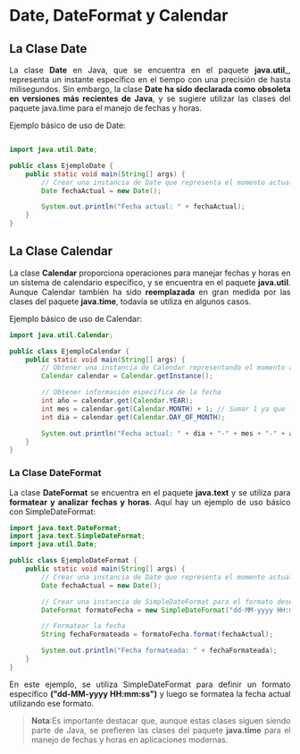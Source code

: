 <div align="justify">

# Date, DateFormat y Calendar

## La Clase Date

La clase __Date__ en Java, que se encuentra en el paquete __java.util___, representa un instante específico en el tiempo con una precisión de hasta milisegundos. Sin embargo, la clase __Date ha sido declarada como obsoleta en versiones más recientes de Java__, y se sugiere utilizar las clases del paquete java.time para el manejo de fechas y horas.

Ejemplo básico de uso de Date:

```java

import java.util.Date;

public class EjemploDate {
    public static void main(String[] args) {
        // Crear una instancia de Date que representa el momento actual
        Date fechaActual = new Date();

        System.out.println("Fecha actual: " + fechaActual);
    }
}
```

## La Clase Calendar 

La clase __Calendar__ proporciona operaciones para manejar fechas y horas en un sistema de calendario específico, y se encuentra en el paquete __java.util__. Aunque Calendar también ha sido __reemplazada__ en gran medida por las clases del paquete __java.time__, todavía se utiliza en algunos casos.

Ejemplo básico de uso de Calendar:

```java
import java.util.Calendar;

public class EjemploCalendar {
    public static void main(String[] args) {
        // Obtener una instancia de Calendar representando el momento actual
        Calendar calendar = Calendar.getInstance();

        // Obtener información específica de la fecha
        int año = calendar.get(Calendar.YEAR);
        int mes = calendar.get(Calendar.MONTH) + 1; // Sumar 1 ya que los meses comienzan desde 0
        int dia = calendar.get(Calendar.DAY_OF_MONTH);

        System.out.println("Fecha actual: " + dia + "-" + mes + "-" + año);
    }
}
```

### La Clase DateFormat 

La clase __DateFormat__ se encuentra en el paquete __java.text__ y se utiliza para __formatear y analizar fechas y horas__. Aquí hay un ejemplo de uso básico con SimpleDateFormat:

```java
import java.text.DateFormat;
import java.text.SimpleDateFormat;
import java.util.Date;

public class EjemploDateFormat {
    public static void main(String[] args) {
        // Crear una instancia de Date que representa el momento actual
        Date fechaActual = new Date();

        // Crear una instancia de SimpleDateFormat para el formato deseado
        DateFormat formatoFecha = new SimpleDateFormat("dd-MM-yyyy HH:mm:ss");

        // Formatear la fecha
        String fechaFormateada = formatoFecha.format(fechaActual);

        System.out.println("Fecha formateada: " + fechaFormateada);
    }
}
```

En este ejemplo, se utiliza SimpleDateFormat para definir un formato específico __("dd-MM-yyyy HH:mm:ss")__ y luego se formatea la fecha actual utilizando ese formato.

>__Nota__:Es importante destacar que, aunque estas clases siguen siendo parte de Java, se prefieren las clases del paquete __java.time__ para el manejo de fechas y horas en aplicaciones modernas.

</div>